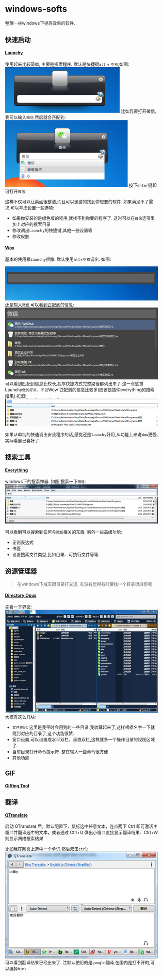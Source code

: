 # windows-softs
整理一些windows下提高效率的软件.



## 快速启动

#### [Launchy](http://launchy.net/)

使用起来比较简单,  主要是搜索程序. 默认是快捷键`alt` + `空格`,如图:
![](images/launchy.png)
比如我要打开微信,我可以输入`微信`,然后就会匹配到:
![](images/launchy_weixin.png)
按下`enter`键即可打开`微信`

这样不仅可以让桌面很整洁,而且可以迅速的找到你想要的软件. 如果满足不了需求,可以考虑设置一些选项:
- 如果你安装的是绿色版的程序,就找不到你要的程序了. 这时可以在`目录`选项里加上对应的搜索目录
- 修改调出`Launchy`的快捷键,其他一些设置等
- 修改皮肤


#### [Wox](http://www.getwox.com/)

基本的使用根`Launchy`很像. 默认使用`alt`+`空格`调出. 如图:

![](images/wow.png)
还是输入`微信`,可以看到匹配到的信息:
![](images/wow_weixin.png)
可以看到匹配到信息比较长,程序快捷方式完整路径都列出来了.这一点感觉Launchy`做的好点. 不过`Wow`匹配到的信息比较多(应该是插件everything的搜索结果).如图:
![](images/wow_weixin_everything.png)

如果从单纯的快速调出安装程序的话,感觉还是`launchy`好用,从功能上来说`Wow`更强. 实际看自己喜好了.

## 搜索工具

#### [Everything](http://www.voidtools.com/)
windows下的搜索神器. 如图,搜索一下`微信`:
![](images/everything.png)

可以看到可以搜索到任何与`微信`相关的东西. 另外一些高级功能:

- 正则表达式
- 书签
- 设置搜索文件类型,比如目录、可执行文件等等

## 资源管理器

> 在windows下成天跟目录打交道, 有没有觉得有时要找一个目录很麻烦呢

#### [Directory Opus](http://www.gpsoft.com.au/)

先看一下界面:
![](images/opus.png)
大概有这么几块:
- `文件夹树`: 这里是我平时会用到的一些目录,我收藏起来了,这样根据名字一下就跳到对应的目录了,这个功能很赞.
- 窗口设置,可以设置成水平双栏、垂直双栏,这样就多一个操作目录的视图区域了.
- 当前目录打开命令提示符. 整在输入一些命令很方便.
- 其他功能


## GIF
#### [Giffing Tool ](http://www.giffingtool.com/)

## 翻译

#### [QTranslate ](http://quest-app.appspot.com/)
启动 QTranslate 后，默认配置下，鼠标选中任意文本，连点两下 Ctrl 即可激活主窗口并翻译选中的文本，或者通过 Ctrl+Q 弹出小窗口直接显示翻译结果、Ctrl+W 则显示网络搜索结果

比如我在网页上选中一个单词,然后双击`ctrl`:
![](images/qtranslate.png)
可以看到翻译结果已经出来了. 注默认使用的是`google`翻译,在国内是打不开的,可以选择`bink`.
